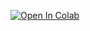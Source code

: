 [![Open In Colab](https://colab.research.google.com/assets/colab-badge.svg)](https://colab.research.google.com/drive/1mI2RU0cimBe0l-QMkvz5s2eNNbbFqazn?usp=sharing)

